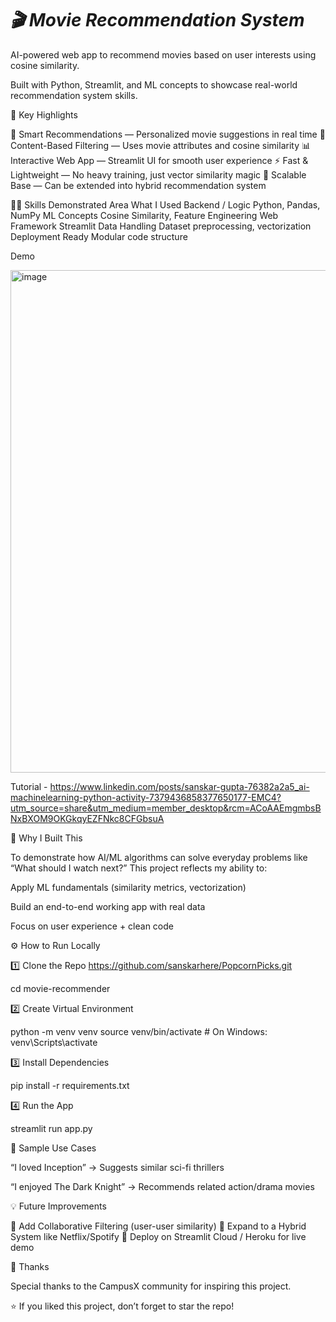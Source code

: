 <h1> <i>🎬 Movie Recommendation System </i></h1>

AI-powered web app to recommend movies based on user interests using cosine similarity.

Built with Python, Streamlit, and ML concepts to showcase real-world recommendation system skills.

🚀 Key Highlights

🎥 Smart Recommendations — Personalized movie suggestions in real time
🧠 Content-Based Filtering — Uses movie attributes and cosine similarity
📊 Interactive Web App — Streamlit UI for smooth user experience
⚡ Fast & Lightweight — No heavy training, just vector similarity magic
📡 Scalable Base — Can be extended into hybrid recommendation system

👨‍💻 Skills Demonstrated
Area	What I Used
Backend / Logic	Python, Pandas, NumPy
ML Concepts	Cosine Similarity, Feature Engineering
Web Framework	Streamlit
Data Handling	Dataset preprocessing, vectorization
Deployment Ready	Modular code structure

Demo 

<img width="1886" height="804" alt="image" src="https://github.com/user-attachments/assets/5d6b0e62-d30e-4431-a70d-dda3cd82020d" />

Tutorial - https://www.linkedin.com/posts/sanskar-gupta-76382a2a5_ai-machinelearning-python-activity-7379436858377650177-EMC4?utm_source=share&utm_medium=member_desktop&rcm=ACoAAEmgmbsBNxBXOM9OKGkqyEZFNkc8CFGbsuA

🎯 Why I Built This

To demonstrate how AI/ML algorithms can solve everyday problems like “What should I watch next?”
This project reflects my ability to:

Apply ML fundamentals (similarity metrics, vectorization)

Build an end-to-end working app with real data

Focus on user experience + clean code

⚙️ How to Run Locally

1️⃣ Clone the Repo
https://github.com/sanskarhere/PopcornPicks.git

cd movie-recommender


2️⃣ Create Virtual Environment

python -m venv venv
source venv/bin/activate   # On Windows: venv\Scripts\activate


3️⃣ Install Dependencies

pip install -r requirements.txt


4️⃣ Run the App

streamlit run app.py

💬 Sample Use Cases

“I loved Inception” → Suggests similar sci-fi thrillers

“I enjoyed The Dark Knight” → Recommends related action/drama movies

💡 Future Improvements

🔹 Add Collaborative Filtering (user-user similarity)
🔹 Expand to a Hybrid System like Netflix/Spotify
🔹 Deploy on Streamlit Cloud / Heroku for live demo

🙌 Thanks

Special thanks to the CampusX community for inspiring this project.

⭐ If you liked this project, don’t forget to star the repo!
